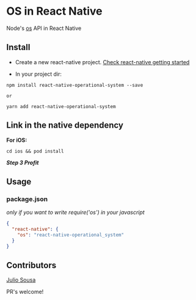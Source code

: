 # OS in React Native

Node's [os](https://nodejs.org/api/os.html) API in React Native

## Install

- Create a new react-native project. [Check react-native getting started](http://facebook.github.io/react-native/docs/getting-started.html#content)

- In your project dir:

```
npm install react-native-operational-system --save

or

yarn add react-native-operational-system
```

## Link in the native dependency

**For iOS:**

```
cd ios && pod install
```

**_Step 3 Profit_**

## Usage

### package.json

_only if you want to write require('os') in your javascript_

```json
{
  "react-native": {
    "os": "react-native-operational_system"
  }
}
```

## Contributors

[Julio Sousa](https://github.com/JulioAugustoS)

PR's welcome!
